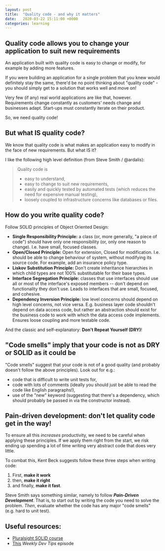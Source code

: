 ```yaml
---
layout: post
title:  "Quality code - and why it matters"
date:   2020-03-22 15:11:00 +0000
categories: learning
---
```


## Quality code allows you to change your application to suit new requirements

An application built with quality code is easy to change or modify, for example by adding more features.

If you were building an application for a single problem that you knew would definitely stay the same, there'd be 
no point thinking about "quality code" - you should simply get to a solution that works well and move on!

Very few (if any) real world applications are like that, however. Requirements change constantly as customers' needs change
and businesses adapt. Start-ups must constantly iterate on their product.

So, we need quality code!

## But what IS quality code?

We know that quality code is what makes an application easy to modify in the face of new requirements. But what IS it?

I like the following high level definition (from Steve Smith / @ardalis):

> Quality code is
> - easy to understand,
> - easy to change to suit new requirements,
> - easily and quickly tested by automated tests (which reduces the need for expensive manual testing),
> - loosely coupled to infrastructure concerns like databases or files.

## How do you write quality code?
Follow SOLID principles of Object Oriented Design:
- **Single Responsibility Principle:** a class (or, more generally, "a piece of code") should have only one responsibility (or, only one reason to change). I.e. have small, focused classes.
- **Open/Closed Principle:** Open for extension, Closed for modification. I.e. should be able to change behaviour of system, without modifying its source code. For example, add an insurance policy type.
- **Liskov Substitution Principle:** Don't create inheritance hierarchies in which child types are not 100% substitutable for their base types.
- **Interface Segregation Principle:** classes that use interfaces should use all or most of the interface's exposed members -- don't depend on functionality they don't use. Leads to interfaces that are small, focused, and cohesive.
- **Dependency Inversion Principle:** low level concerns should depend on high level concerns, not vice versa. E.g. business layer code shouldn't depend on data access code, but rather an abstraction should exist for the business code to work with which the data access code implements. Ensures loose coupling and more testable code.

And the classic and self-explanatory: **Don't Repeat Yourself (DRY)**!

## "Code smells" imply that your code is not as DRY or SOLID as it could be
"Code smells" suggest that your code is not of a good quality (and probably doesn't follow the above principles). Look out for e.g.:
- code that is difficult to write unit tests for,
- code with lots of comments (ideally you should just be able to read the code like English paragraphs!),
- use of the "new" keyword (suggesting that there's a dependency, which should probably be passed in via the constructor instead).

## Pain-driven development: don't let quality code get in the way!

To ensure all this *increases* productivity, we need to be careful when applying these principles. If we apply them right from the start, we risk ending up spending a lot of time writing very abstract code that does very little.

To combat this, Kent Beck suggests follow these three steps when writing code:
1) First, **make it work**
2) then, **make it right**
3) and finally, **make it fast**.

Steve Smith says something similar, namely to follow ***Pain-Driven Development***. That is, to start out by writing the code you need to solve the problem. *Then*, evaluate whether the code has any major "code smells" (e.g. hard to unit test).

## Useful resources:

* [Pluralsight SOLID course](https://app.pluralsight.com/library/courses/csharp-solid-principles/)
* [This](https://weeklydevtips.com/episodes/047) *Weekly Dev Tips* episode
